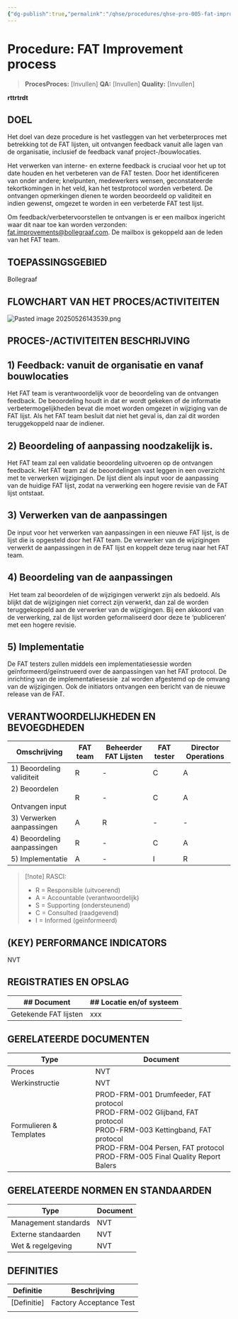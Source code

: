 ```yaml
---
{"dg-publish":true,"permalink":"/qhse/procedures/qhse-pro-005-fat-improvement-process/","tags":["procedure"],"noteIcon":"default"}
---
```


# Procedure: FAT Improvement process

> **ProcesProces:** [Invullen] 
> **QA:** [Invullen] 
> **Quality:** [Invullen]

**rttrtrdt**
## DOEL

Het doel van deze procedure is het vastleggen van het verbeterproces met betrekking tot de FAT lijsten, uit ontvangen feedback vanuit alle lagen van de organisatie, inclusief de feedback vanaf project-/bouwlocaties.

Het verwerken van interne- en externe feedback is cruciaal voor het up tot date houden en het verbeteren van de FAT testen. Door het identificeren van onder andere; knelpunten, medewerkers wensen, geconstateerde tekortkomingen in het veld, kan het testprotocol worden verbeterd. De ontvangen opmerkingen dienen te worden beoordeeld op validiteit en indien gewenst, omgezet te worden in een verbeterde FAT test lijst.

Om feedback/verbetervoorstellen te ontvangen is er een mailbox ingericht waar dit naar toe kan worden verzonden: [fat.improvements@bollegraaf.com](mailto:fat.improvements@bollegraaf.com). De mailbox is gekoppeld aan de leden van het FAT team.

## TOEPASSINGSGEBIED

Bollegraaf

## FLOWCHART VAN HET PROCES/ACTIVITEITEN

![Pasted image 20250526143539.png](/img/user/QHSE/Procedures/attachments/Pasted%20image%2020250526143539.png)


## PROCES-/ACTIVITEITEN BESCHRIJVING

## 1) Feedback: vanuit de organisatie en vanaf bouwlocaties

Het FAT team is verantwoordelijk voor de beoordeling van de ontvangen feedback. De beoordeling houdt in dat er wordt gekeken of de informatie verbetermogelijkheden bevat die moet worden omgezet in wijziging van de FAT lijst. Als het FAT team besluit dat niet het geval is, dan zal dit worden teruggekoppeld naar de indiener.

## 2) Beoordeling of aanpassing noodzakelijk is.

Het FAT team zal een validatie beoordeling uitvoeren op de ontvangen feedback. Het FAT team zal de beoordelingen vast leggen in een overzicht met te verwerken wijzigingen. De lijst dient als input voor de aanpassing van de huidige FAT lijst, zodat na verwerking een hogere revisie van de FAT lijst ontstaat.

## 3) Verwerken van de aanpassingen

De input voor het verwerken van aanpassingen in een nieuwe FAT lijst, is de lijst die is opgesteld door het FAT team. De verwerker van de wijzigingen verwerkt de aanpassingen in de FAT lijst en koppelt deze terug naar het FAT team.

## 4) Beoordeling van de aanpassingen

 Het team zal beoordelen of de wijzigingen verwerkt zijn als bedoeld. Als blijkt dat de wijzigingen niet correct zijn verwerkt, dan zal de worden teruggekoppeld aan de verwerker van de wijzigingen. Bij een akkoord van de verwerking, zal de lijst worden geformaliseerd door deze te ‘publiceren’ met een hogere revisie.

## 5) Implementatie

De FAT testers zullen middels een implementatiesessie worden geïnformeerd/geïnstrueerd over de aanpassingen van het FAT protocol. De inrichting van de implementatiesessie  zal worden afgestemd op de omvang van de wijzigingen. Ook de initiators ontvangen een bericht van de nieuwe release van de FAT.

## VERANTWOORDELIJKHEDEN EN BEVOEGDHEDEN

| Omschrijving                         | FAT team | Beheerder FAT Lijsten | FAT tester | Director Operations |
| ------------------------------------ | -------- | --------------------- | ---------- | ------------------- |
| 1) Beoordeling validiteit            | R        | -                     | C          | A                   |
| 2) Beoordelen<br><br>Ontvangen input | R        | -                     | C          | A                   |
| 3) Verwerken aanpassingen            | A        | R                     | -          | -                   |
| 4) Beoordeling aanpassingen          | R        | -                     | C          | A                   |
| 5) Implementatie                     | A        | -                     | I          | R                   |



> [!note] RASCI:
> 
> - R = Responsible (uitvoerend)
> - A = Accountable (verantwoordelijk)
> - S = Supporting (ondersteunend)
> - C = Consulted (raadgevend)
> - I = Informed (geïnformeerd)

## (KEY) PERFORMANCE INDICATORS

NVT

## REGISTRATIES EN OPSLAG

| ## Document           | ## Locatie en/of systeem |
| --------------------- | ------------------------ |
| Getekende FAT lijsten | xxx                      |



## GERELATEERDE DOCUMENTEN

| Type                    | Document                                                                                                                                                                                                      |
| ----------------------- | ------------------------------------------------------------------------------------------------------------------------------------------------------------------------------------------------------------- |
| Proces                  | NVT                                                                                                                                                                                                           |
| Werkinstructie          | NVT                                                                                                                                                                                                           |
| Formulieren & Templates | PROD-FRM-001 Drumfeeder, FAT protocol  <br>PROD-FRM-002 Glijband, FAT protocol  <br>PROD-FRM-003 Kettingband, FAT protocol  <br>PROD-FRM-004 Persen, FAT protocol<br>PROD-FRM-005 Final Quality Report Balers |

## GERELATEERDE NORMEN EN STANDAARDEN

| Type                 | Document |
| -------------------- | -------- |
| Management standards | NVT      |
| Externe standaarden  | NVT      |
| Wet & regelgeving    | NVT      |

## DEFINITIES

| Definitie   | Beschrijving            |
| ----------- | ----------------------- |
| [Definitie] | Factory Acceptance Test |
|             |                         |
